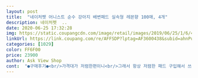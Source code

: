 ```yaml
---
layout: post 
title:  "네이처펫 어니스트 순수 강아지 배변패드 실속형 레몬향 100매, 4개" 
description: 네이처펫  ..
date: 2020-06-25 17:32:28 
img: https://static.coupangcdn.com/image/retail/images/2019/06/25/1/6/40130745-975d-4085-9482-97ef9d73dc0f.jpg 
linkUrl: https://link.coupang.com/re/AFFSDP?lptag=AF3600438&subid=ahnPublicAsk&pageKey=246371927&itemId=780605557&vendorItemId=4975946141&traceid=V0-113-71b9859b3bb03ba9 
categories: [1029] 
color: FF6F00 
price: 23900 
author: Ask View Shop 
cont:  "●구매후기●<br/>가격대가 저렴한편이니<br/>그래서 항상 저렴한 패드 구입해서 쓰는데<br/>깔끔 쟁이라서  하번 쉬야한 패드에<br/>로켓배송<br/>마침 저렴하게  팔아서 구입하게 됬어요<br/>만족스러운 상품이네요<br/>배변 판은 3개 ㅎ<br/>배변패드 유목민  입니다,, 기존에 강남패드 사용하다 그래도 싼 가격에 올라와서 고민좀 하다 구매 했습니다 일반 배변패드 쓰다가 레몬향 으로 바꾸고 나선 계속 레몬향 만 사용중 인데 향 첨가된 배변패드는 가격 대가 좀 나가는듯 보여요.<br/>.<br/> 그래서 살때 그날 그날 싸게 올라온거나 기존 꺼나 비교 해 보고 사는데.<br/>.<br/> 지난번 강남패드를 얼마주고 샀는지 이번에는 확인을 못했네요,, 어쨌든 싸게 주고 산건 사실 같아요.<br/> 저희는 플라스틱 서랍장에 보관을 하는데 새로 온것 넣다보니 기본꺼랑 차이 나게 얇음을 느꼈어요, 사람들이 너무 얇네 기존꺼 쓰겠다 할때 얇은거 딱히 신경 안쓰는데 눈에 확 띄게 얇아서 사진을 올렸는데 배변패드 쓰시는 견주분들은 사진만 봐도 아실거 예요.<br/> 얇다는 것을  얇은거 크게 신경 안쓰는데 좀 얇아서 걱정 하고 있었지만.<br/> 강아지가 쉬하고 바로 치웠는데 뒷면에 새지 않았네요.<br/> 다행이예요.<br/> 그리고 얇기 때문에 축축함이 한결 잘 느껴지는 단점 있어요.<br/> 아 그리고 레몬향 은은하게 나요,,  음.<br/>.<br/> 다써보고 다음엔 다른거 골라 봐야 겠어요<br/>상관은 없어요  전 울 애긔가 너무<br/>싼데는 또 안 싸서 ㅎ 그바람에 한아이 키우는데<br/>아이가 쉬야를 하면 냄새가 심해져서<br/>여름동안 쓸  향기나는 패드 사려했는데<br/>잘받았습니다.<br/><br/>제가 향수나 방향제 냄새를 맡으면 머리가 아파오는 타입이라 레몬향이 항상 심하게 나서 한팩씩 뜯어두었다가  향이 조금 빠지면 그때 사용하고 있습니다.<br/><br/>조금 싸던  많이 싸던 일회용이라는<br/>패드 안쓰는데  여름이 다가오다보니<br/>패드도 생각한대로  얇아요<br/>평상시에는 제가 후각이 민감해서 향나는<br/>포장 띁으니 향이 확 나네요<br/>한번씩 띄엄띄엄 재구매하고 있는데 그 이유가 가격변동할때 금액차이가 너무 심해서 가격이 다시 훅 내려갔을때만 주문하게 되네요.<br/><br/>" 
---
```

